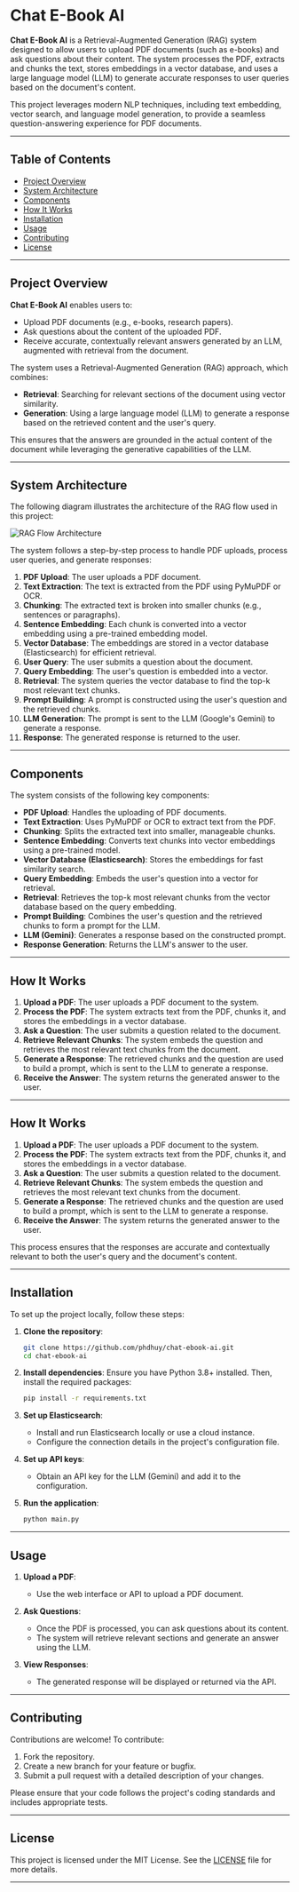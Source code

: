 # Chat E-Book AI

**Chat E-Book AI** is a Retrieval-Augmented Generation (RAG) system designed to allow users to upload PDF documents (such as e-books) and ask questions about their content. The system processes the PDF, extracts and chunks the text, stores embeddings in a vector database, and uses a large language model (LLM) to generate accurate responses to user queries based on the document's content.

This project leverages modern NLP techniques, including text embedding, vector search, and language model generation, to provide a seamless question-answering experience for PDF documents.

---

## Table of Contents
- [Project Overview](#project-overview)
- [System Architecture](#system-architecture)
- [Components](#components)
- [How It Works](#how-it-works)
- [Installation](#installation)
- [Usage](#usage)
- [Contributing](#contributing)
- [License](#license)

---

## Project Overview

**Chat E-Book AI** enables users to:
- Upload PDF documents (e.g., e-books, research papers).
- Ask questions about the content of the uploaded PDF.
- Receive accurate, contextually relevant answers generated by an LLM, augmented with retrieval from the document.

The system uses a Retrieval-Augmented Generation (RAG) approach, which combines:
- **Retrieval**: Searching for relevant sections of the document using vector similarity.
- **Generation**: Using a large language model (LLM) to generate a response based on the retrieved content and the user's query.

This ensures that the answers are grounded in the actual content of the document while leveraging the generative capabilities of the LLM.

---

## System Architecture

The following diagram illustrates the architecture of the RAG flow used in this project:

![RAG Flow Architecture](path/to/architecture_diagram.png)  

The system follows a step-by-step process to handle PDF uploads, process user queries, and generate responses:

1. **PDF Upload**: The user uploads a PDF document.
2. **Text Extraction**: The text is extracted from the PDF using PyMuPDF or OCR.
3. **Chunking**: The extracted text is broken into smaller chunks (e.g., sentences or paragraphs).
4. **Sentence Embedding**: Each chunk is converted into a vector embedding using a pre-trained embedding model.
5. **Vector Database**: The embeddings are stored in a vector database (Elasticsearch) for efficient retrieval.
6. **User Query**: The user submits a question about the document.
7. **Query Embedding**: The user's question is embedded into a vector.
8. **Retrieval**: The system queries the vector database to find the top-k most relevant text chunks.
9. **Prompt Building**: A prompt is constructed using the user's question and the retrieved chunks.
10. **LLM Generation**: The prompt is sent to the LLM (Google's Gemini) to generate a response.
11. **Response**: The generated response is returned to the user.

---

## Components

The system consists of the following key components:

- **PDF Upload**: Handles the uploading of PDF documents.
- **Text Extraction**: Uses PyMuPDF or OCR to extract text from the PDF.
- **Chunking**: Splits the extracted text into smaller, manageable chunks.
- **Sentence Embedding**: Converts text chunks into vector embeddings using a pre-trained model.
- **Vector Database (Elasticsearch)**: Stores the embeddings for fast similarity search.
- **Query Embedding**: Embeds the user's question into a vector for retrieval.
- **Retrieval**: Retrieves the top-k most relevant chunks from the vector database based on the query embedding.
- **Prompt Building**: Combines the user's question and the retrieved chunks to form a prompt for the LLM.
- **LLM (Gemini)**: Generates a response based on the constructed prompt.
- **Response Generation**: Returns the LLM's answer to the user.

---

## How It Works

1. **Upload a PDF**: The user uploads a PDF document to the system.
2. **Process the PDF**: The system extracts text from the PDF, chunks it, and stores the embeddings in a vector database.
3. **Ask a Question**: The user submits a question related to the document.
4. **Retrieve Relevant Chunks**: The system embeds the question and retrieves the most relevant text chunks from the document.
5. **Generate a Response**: The retrieved chunks and the question are used to build a prompt, which is sent to the LLM to generate a response.
6. **Receive the Answer**: The system returns the generated answer to the user.

---

## How It Works

1. **Upload a PDF**: The user uploads a PDF document to the system.
2. **Process the PDF**: The system extracts text from the PDF, chunks it, and stores the embeddings in a vector database.
3. **Ask a Question**: The user submits a question related to the document.
4. **Retrieve Relevant Chunks**: The system embeds the question and retrieves the most relevant text chunks from the document.
5. **Generate a Response**: The retrieved chunks and the question are used to build a prompt, which is sent to the LLM to generate a response.
6. **Receive the Answer**: The system returns the generated answer to the user.

This process ensures that the responses are accurate and contextually relevant to both the user's query and the document's content.

---

## Installation

To set up the project locally, follow these steps:

1. **Clone the repository**:
   ```bash
   git clone https://github.com/phdhuy/chat-ebook-ai.git
   cd chat-ebook-ai
   ```

2. **Install dependencies**:
   Ensure you have Python 3.8+ installed. Then, install the required packages:
   ```bash
   pip install -r requirements.txt
   ```

3. **Set up Elasticsearch**:
   - Install and run Elasticsearch locally or use a cloud instance.
   - Configure the connection details in the project's configuration file.

4. **Set up API keys**:
   - Obtain an API key for the LLM (Gemini) and add it to the configuration.

5. **Run the application**:
   ```bash
   python main.py
   ```

---

## Usage

1. **Upload a PDF**:
   - Use the web interface or API to upload a PDF document.

2. **Ask Questions**:
   - Once the PDF is processed, you can ask questions about its content.
   - The system will retrieve relevant sections and generate an answer using the LLM.

3. **View Responses**:
   - The generated response will be displayed or returned via the API.

---

## Contributing

Contributions are welcome! To contribute:

1. Fork the repository.
2. Create a new branch for your feature or bugfix.
3. Submit a pull request with a detailed description of your changes.

Please ensure that your code follows the project's coding standards and includes appropriate tests.

---

## License

This project is licensed under the MIT License. See the [LICENSE](LICENSE) file for more details.

---
